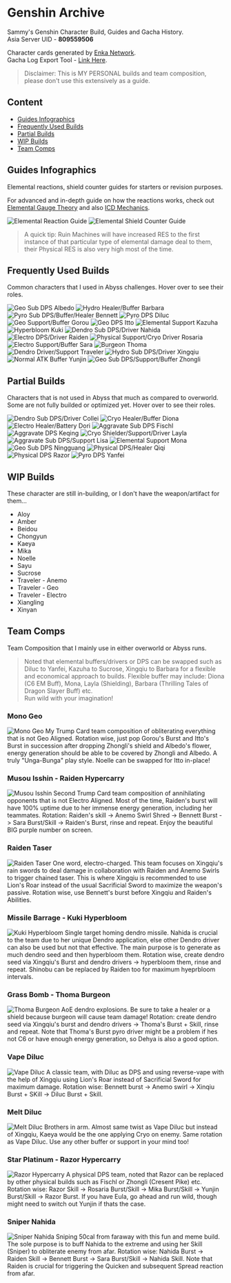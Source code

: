 # Genshin Archive
<p>
Sammy's Genshin Character Build, Guides and Gacha History.<br>
Asia Server UID - <strong>809559506</strong><br>
</p>

Character cards generated by [Enka Network](https://enka.network "Enka Network").<br>
Gacha Log Export Tool - [Link Here](https://github.com/smeraldoflower/genshin-gacha-export "Genshin Gacha Export").

>Disclaimer: This is MY PERSONAL builds and team composition, please don't use this extensively as a guide.

## Content
- [Guides Infographics](#guides-infographics)
- [Frequently Used Builds](#frequently-used-builds)
- [Partial Builds](#partial-builds)
- [WIP Builds](#wip-builds)
- [Team Comps](#team-comps)

## Guides Infographics
<p>Elemental reactions, shield counter guides for starters or revision purposes.</p>
<p>For advanced and in-depth guide on how the reactions works, check out <a href="https://www.youtube.com/watch?v=CRYFIJlmXFA">Elemental Gauge Theory</a> and also <a href="https://www.youtube.com/watch?v=kXXovknJDMI">ICD Mechanics</a>.</p>

![Elemental Reaction Guide](/guides/Genshin_Reaction_Infograhpics_Sammy_01.png "Elemental Reaction Guide")
![Elemental Shield Counter Guide](/guides/Genshin_Reaction_Infograhpics_Sammy_02.png "Elemental Shield Counter Guide")

>A quick tip: Ruin Machines will have increased RES to the first instance of that particular type of elemental damage deal to them, their Physical RES is also very high most of the time.

## Frequently Used Builds
<p>Common characters that I used in Abyss challenges. Hover over to see their roles.</p>

![Geo Sub DPS Albedo](/builds/albedo.png "Geo Sub DPS Albedo")
![Hydro Healer/Buffer Barbara](/builds/barbara.png "Hydro Healer/Buffer Barbara")
![Pyro Sub DPS/Buffer/Healer Bennett](/builds/bennett.png "Pyro Sub DPS/Buffer/Healer Bennett")
![Pyro DPS Diluc](/builds/diluc.png "Pyro DPS Diluc")
![Geo Support/Buffer Gorou](/builds/gorou.png "Geo Support/Buffer Gorou")
![Geo DPS Itto](/builds/itto.png "Geo DPS Itto")
![Elemental Support Kazuha](/builds/kazuha.png "Elemental Support Kazuha")
![Hyperbloom Kuki](/builds/kuki.png "Hyperbloom Kuki")
![Dendro Sub DPS/Driver Nahida](/builds/nahida.png "Dendro Sub DPS/Driver Nahida")
![Electro DPS/Driver Raiden](/builds/raiden.png "Electro DPS/Driver Raiden")
![Physical Support/Cryo Driver Rosaria](/builds/rosaria.png "Physical Support/Cryo Driver Rosaria")
![Electro Support/Buffer Sara](/builds/sara.png "Electro Support/Buffer Sara")
![Burgeon Thoma](/builds/thoma.png "Burgeon Thoma")
![Dendro Driver/Support Traveler](/builds/traveler-dendro.png "Dendro Driver/Support Traveler")
![Hydro Sub DPS/Driver Xingqiu](/builds/xingqiu.png "Hydro Sub DPS/Driver Xingqiu")
![Normal ATK Buffer Yunjin](/builds/yunjin.png "Normal ATK Buffer Yunjin")
![Geo Sub DPS/Support/Buffer Zhongli](/builds/zhongli.png "Geo Sub DPS/Support/Buffer Zhongli")

## Partial Builds
<p>Characters that is not used in Abyss that much as compared to overworld. Some are not fully builded or optimized yet. Hover over to see their roles.</p>

![Dendro Sub DPS/Driver Collei](/builds/collei.png "Dendro Sub DPS/Driver Collei")
![Cryo Healer/Buffer Diona](/builds/diona.png "Cryo Healer/Buffer Diona")
![Electro Healer/Battery Dori](/builds/dori.png "Electro Healer/Battery Dori")
![Aggravate Sub DPS Fischl](/builds/fischl.png "Aggravate Sub DPS Fischl")
![Aggravate DPS Keqing](/builds/keqing.png "Aggravate DPS Keqing")
![Cryo Shielder/Support/Driver Layla](/builds/layla.png "Cryo Shielder/Support/Driver Layla")
![Aggravate Sub DPS/Support Lisa](/builds/lisa.png "Aggravate Sub DPS/Support Lisa")
![Elemental Support Mona](/builds/mona.png "Elemental Support Mona")
![Geo Sub DPS Ningguang](/builds/ningguang.png "Geo Sub DPS Ningguang")
![Physical DPS/Healer Qiqi](/builds/qiqi.png "Physical DPS/Healer Qiqi")
![Physical DPS Razor](/builds/razor.png "Physical DPS Razor")
![Pyro DPS Yanfei](/builds/yanfei.png "Pyro DPS Yanfei")

## WIP Builds
<p>These character are still in-building, or I don't have the weapon/artifact for them...</p>
<ul>
  <li>Aloy</li>
  <li>Amber</li>
  <li>Beidou</li>
  <li>Chongyun</li>
  <li>Kaeya</li>
  <li>Mika</li>
  <li>Noelle</li>
  <li>Sayu</li>
  <li>Sucrose</li>
  <li>Traveler - Anemo</li>
  <li>Traveler - Geo</li>
  <li>Traveler - Electro</li>
  <li>Xiangling</li>
  <li>Xinyan</li> 
</ul>


## Team Comps
<p>
Team Composition that I mainly use in either overworld or Abyss runs.

>Noted that elemental buffers/drivers or DPS can be swapped such as Diluc to Yanfei, Kazuha to Sucrose, Xingqiu to Barbara for a flexible and economical approach to builds. Flexible buffer may include: Diona (C6 EM Buff), Mona, Layla (Shielding), Barbara (Thrilling Tales of Dragon Slayer Buff) etc. <br> Run wild with your imagination!

</p>

### Mono Geo
![Mono Geo](/teams/mono_geo.png "Mono Geo")
My Trump Card team composition of obliterating everything that is not Geo Aligned. Rotation wise, just pop Gorou's Burst and Itto's Burst in succession after dropping Zhongli's shield and Albedo's flower, energy generation should be able to be covered by Zhongli and Albedo. A truly "Unga-Bunga" play style. Noelle can be swapped for Itto in-place!

### Musou Isshin - Raiden Hypercarry
![Musou Isshin](/teams/raiden_hypercarry.png "Musou Isshin")
Second Trump Card team composition of annihilating opponents that is not Electro Aligned. Most of the time, Raiden's burst will have 100% uptime due to her immense energy generation, including her teammates. Rotation: Raiden's skill -> Anemo Swirl Shred -> Bennett Burst -> Sara Burst/Skill -> Raiden's Burst, rinse and repeat. Enjoy the beautiful BIG purple number on screen.

### Raiden Taser
![Raiden Taser](/teams/raiden_taser.png "Raiden Taser")
One word, electro-charged. This team focuses on Xingqiu's rain swords to deal damage in collaboration with Raiden and Anemo Swirls to trigger chained taser. This is where Xingqiu is recommended to use Lion's Roar instead of the usual Sacrificial Sword to maximize the weapon's passive. Rotation wise, use Bennett's burst before Xingqiu and Raiden's Abilities.

### Missile Barrage - Kuki Hyperbloom
![Kuki Hyperbloom](/teams/kuki_hyperbloom.png "Kuki Hyperbloom")
Single target homing dendro missile. 
Nahida is crucial to the team due to her unique Dendro application, else other Dendro driver can also be used but not that effective. The main purpose is to generate as much dendro seed and then hyperbloom them. Rotation wise, create dendro seed via Xingqiu's Burst and dendro drivers -> hyperbloom them, rinse and repeat. Shinobu can be replaced by Raiden too for maximum hyeprbloom intervals.

### Grass Bomb - Thoma Burgeon
![Thoma Burgeon](/teams/thoma_burgeon.png "Thoma Burgeon")
AoE dendro explosions. Be sure to take a healer or a shield because burgeon will cause team damage! Rotation: create dendro seed via Xingqiu's burst and dendro drivers -> Thoma's Burst + Skill, rinse and repeat. Note that Thoma's Burst pyro driver might be a problem if hes not C6 or have enough energy generation, so Dehya is also a good option.

### Vape Diluc
![Vape Diluc](/teams/vape_diluc.png "Vape Diluc")
A classic team, with Diluc as DPS and using reverse-vape with the help of Xingqiu using Lion's Roar instead of Sacrificial Sword for maximum damage. Rotation wise: Bennett burst -> Anemo swirl -> Xinqiu Burst + SKill -> Diluc Burst + Skill.

### Melt Diluc
![Melt Diluc](/teams/melt_diluc.png "Melt Diluc")
Brothers in arm. Almost same twist as Vape Diluc but instead of Xingqiu, Kaeya would be the one applying Cryo on enemy. Same rotation as Vape Diluc. Use any other buffer or support in your mind too!

### Star Platinum - Razor Hypercarry
![Razor Hypercarry](/teams/razor_hypercarry.png "Razor Hypercarry")
A physical DPS team, noted that Razor can be replaced by other physical builds such as Fischl or Zhongli (Cresent Pike) etc. Rotation wise: Razor Skill -> Rosaria Burst/Skill -> Mika Burst/Skill -> Yunjin Burst/Skill -> Razor Burst. If you have Eula, go ahead and run wild, though might need to switch out Yunjin if thats the case.

### Sniper Nahida
![Sniper Nahida](/teams/sniper_nahida.png "Sniper Nahida")
Sniping 50cal from faraway with this fun and meme build. The sole purpose is to buff Nahida to the extreme and using her Skill (Sniper) to obliterate enemy from afar. Rotation wise: Nahida Burst -> Raiden Skill -> Bennett Burst -> Sara Burst/Skill -> Nahida Skill. Note that Raiden is crucial for triggering the Quicken and subsequent Spread reaction from afar.

